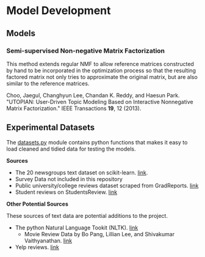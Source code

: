 # Model Development

## Models

### Semi-supervised Non-negative Matrix Factorization
This method extends regular NMF to allow reference matrices constructed by hand to be incorporated in the optimization process so that the resulting factored matrix not only tries to approximate the original matrix, but are also similar to the reference matrices.

Choo, Jaegul, Changhyun Lee, Chandan K. Reddy, and Haesun Park. "UTOPIAN: User-Driven Topic Modeling Based on Interactive Nonnegative Matrix Factorization." IEEE Transactions __19__, 12 (2013).




## Experimental Datasets

The [datasets.py](datasets.py) module contains python functions that makes it easy to load cleaned and tidied data for testing the models.

__Sources__

* The 20 newsgroups text dataset on scikit-learn. [link](http://scikit-learn.org/stable/datasets/twenty_newsgroups.html).
* Survey Data not included in this repository
* Public university/college reviews dataset scraped from GradReports. [link](www.gradreports.com)
* Student reviews on StudentsReview. [link](http://www.studentsreview.com/)

__Other Potential Sources__

These sources of text data are potential additions to the project.

* The python Natural Language Tookit (NLTK). [link](http://www.nltk.org/nltk_data/)
  * Movie Review Data by Bo Pang, Lillian Lee, and Shivakumar Vaithyanathan. [link](http://www.cs.cornell.edu/people/pabo/movie-review-data/)
* Yelp reviews. [link](https://www.yelp.com/dataset)
